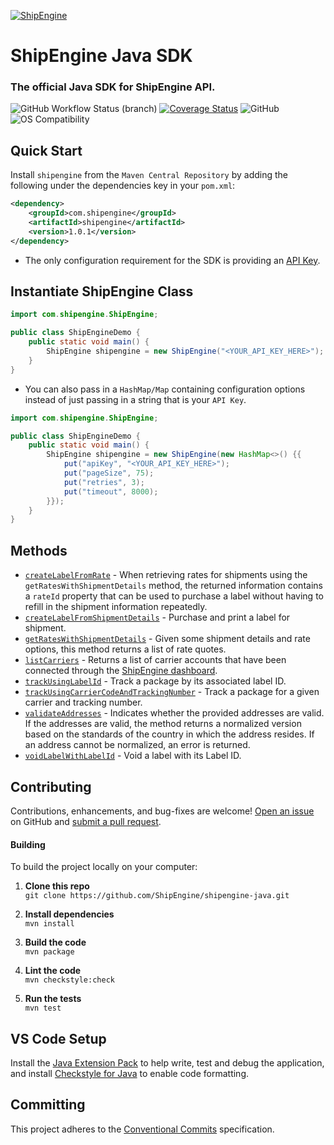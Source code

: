 [![ShipEngine](https://shipengine.github.io/img/shipengine-logo-wide.png)](https://www.shipengine.com/)

ShipEngine Java SDK
===================
### The official Java SDK for ShipEngine API.
![GitHub Workflow Status (branch)](https://img.shields.io/github/workflow/status/ShipEngine/shipengine-java/shipengine-java%20CI/main?label=ShipEngine%20Java%20CI&logo=github)
[![Coverage Status](https://coveralls.io/repos/github/ShipEngine/shipengine-java/badge.svg?branch=main)](https://coveralls.io/github/ShipEngine/shipengine-java?branch=main)
![GitHub](https://img.shields.io/github/license/shipengine/shipengine-java?color=blue)
![OS Compatibility](https://shipengine.github.io/img/badges/os-badges.svg)

Quick Start
-----------
Install `shipengine` from the `Maven Central Repository` by adding the following under the dependencies key in your `pom.xml`:
```xml
<dependency>
    <groupId>com.shipengine</groupId>
    <artifactId>shipengine</artifactId>
    <version>1.0.1</version>
</dependency>
```

- The only configuration requirement for the SDK is providing an [API Key](https://www.shipengine.com/docs/auth/#api-keys "ShipEngine Authentication Docs").

Instantiate ShipEngine Class
----------------------------

```java
import com.shipengine.ShipEngine;

public class ShipEngineDemo {
    public static void main() {
        ShipEngine shipengine = new ShipEngine("<YOUR_API_KEY_HERE>");
    }
}
```

- You can also pass in a `HashMap/Map` containing configuration options instead of just passing in a string that is your `API Key`.

```java
import com.shipengine.ShipEngine;

public class ShipEngineDemo {
    public static void main() {
        ShipEngine shipengine = new ShipEngine(new HashMap<>() {{
            put("apiKey", "<YOUR_API_KEY_HERE>");
            put("pageSize", 75);
            put("retries", 3);
            put("timeout", 8000);
        }});
    }
}
```

Methods
-------
* [`createLabelFromRate`](./docs/create-label-from-rate-id.md) - When retrieving rates for shipments using the `getRatesWithShipmentDetails` method, the returned information contains a `rateId` property that can be used to purchase a label without having to refill in the shipment information repeatedly.
* [`createLabelFromShipmentDetails`](./docs/create-label-from-shipment-details.md) - Purchase and print a label for shipment.
* [`getRatesWithShipmentDetails`](./docs/get-rates-with-shipment-details.md) - Given some shipment details and rate options, this method returns a list of rate quotes.
* [`listCarriers`](./docs/list-carriers.md) - Returns a list of carrier accounts that have been connected through
the [ShipEngine dashboard](https://www.shipengine.com/docs/carriers/setup/).
* [`trackUsingLabelId`](./docs/track-using-label-id.md) - Track a package by its associated label ID.
* [`trackUsingCarrierCodeAndTrackingNumber`](./docs/track-using-carrier-code-and-tracking-number.md) - Track a package for a given carrier and tracking number.
* [`validateAddresses`](./docs/validate-addresses.md) - Indicates whether the provided addresses are valid. If the addresses are valid, the method returns a normalized version based on the standards of the country in which the address resides. If an address cannot be normalized, an error is returned.
* [`voidLabelWithLabelId`](./docs/void-label-with-label-id.md) - Void a label with its Label ID.

Contributing
------------
Contributions, enhancements, and bug-fixes are welcome!  [Open an issue](https://github.com/ShipEngine/shipengine-java/issues) on GitHub and [submit a pull request](https://github.com/ShipEngine/shipengine-java/pulls).

#### Building
To build the project locally on your computer:

1. __Clone this repo__<br>
`git clone https://github.com/ShipEngine/shipengine-java.git`

2. __Install dependencies__<br>
`mvn install`

3. __Build the code__<br>
`mvn package`

4. __Lint the code__<br>
`mvn checkstyle:check`

5. __Run the tests__<br>
`mvn test`

VS Code Setup
-------------
Install the [Java Extension Pack](https://marketplace.visualstudio.com/items?itemName=vscjava.vscode-java-pack) to help write, test and debug the application, and install [Checkstyle for Java](https://marketplace.visualstudio.com/items?itemName=shengchen.vscode-checkstyle) to enable code formatting.

Committing
----------
This project adheres to the [Conventional Commits](https://www.conventionalcommits.org/en/v1.0.0/) specification.

